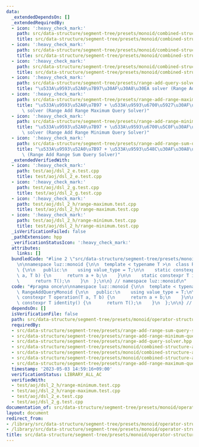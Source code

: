 ```yaml
---
data:
  _extendedDependsOn: []
  _extendedRequiredBy:
  - icon: ':heavy_check_mark:'
    path: src/data-structure/segment-tree/presets/monoid/combined-structure-add-maximum.hpp
    title: src/data-structure/segment-tree/presets/monoid/combined-structure-add-maximum.hpp
  - icon: ':heavy_check_mark:'
    path: src/data-structure/segment-tree/presets/monoid/combined-structure-add-minimum.hpp
    title: src/data-structure/segment-tree/presets/monoid/combined-structure-add-minimum.hpp
  - icon: ':heavy_check_mark:'
    path: src/data-structure/segment-tree/presets/monoid/combined-structure-add-sum.hpp
    title: src/data-structure/segment-tree/presets/monoid/combined-structure-add-sum.hpp
  - icon: ':heavy_check_mark:'
    path: src/data-structure/segment-tree/presets/range-add-query-solver.hpp
    title: "\u533A\u9593\u52A0\u7B97\u30AF\u30A8\u30EA solver (Range Add Query Solver)"
  - icon: ':heavy_check_mark:'
    path: src/data-structure/segment-tree/presets/range-add-range-maximum-query-solver.hpp
    title: "\u533A\u9593\u52A0\u7B97 + \u533A\u9593\u6700\u5927\u30AF\u30A8\u30EA\
      \ solver (Range Add Range Maximum Query Solver)"
  - icon: ':heavy_check_mark:'
    path: src/data-structure/segment-tree/presets/range-add-range-minimum-query-solver.hpp
    title: "\u533A\u9593\u52A0\u7B97 + \u533A\u9593\u6700\u5C0F\u30AF\u30A8\u30EA\
      \ solver (Range Add Range Minimum Query Solver)"
  - icon: ':heavy_check_mark:'
    path: src/data-structure/segment-tree/presets/range-add-range-sum-query-solver.hpp
    title: "\u533A\u9593\u52A0\u7B97 + \u533A\u9593\u548C\u30AF\u30A8\u30EA solver\
      \ (Range Add Range Sum Query Solver)"
  _extendedVerifiedWith:
  - icon: ':heavy_check_mark:'
    path: test/aoj/dsl_2_e.test.cpp
    title: test/aoj/dsl_2_e.test.cpp
  - icon: ':heavy_check_mark:'
    path: test/aoj/dsl_2_g.test.cpp
    title: test/aoj/dsl_2_g.test.cpp
  - icon: ':heavy_check_mark:'
    path: test/aoj/dsl_2_h/range-maximum.test.cpp
    title: test/aoj/dsl_2_h/range-maximum.test.cpp
  - icon: ':heavy_check_mark:'
    path: test/aoj/dsl_2_h/range-minimum.test.cpp
    title: test/aoj/dsl_2_h/range-minimum.test.cpp
  _isVerificationFailed: false
  _pathExtension: hpp
  _verificationStatusIcon: ':heavy_check_mark:'
  attributes:
    links: []
  bundledCode: "#line 2 \"src/data-structure/segment-tree/presets/monoid/operator-structure-add.hpp\"\
    \n\nnamespace luz::monoid {\n\n  template < typename T >\n  class RangeAddQueryMonoid\
    \ {\n\n   public:\n    using value_type = T;\n\n    static constexpr T operation(T\
    \ a, T b) {\n      return a + b;\n    }\n\n    static constexpr T identity() {\n\
    \      return T();\n    }\n  };\n\n} // namespace luz::monoid\n"
  code: "#pragma once\n\nnamespace luz::monoid {\n\n  template < typename T >\n  class\
    \ RangeAddQueryMonoid {\n\n   public:\n    using value_type = T;\n\n    static\
    \ constexpr T operation(T a, T b) {\n      return a + b;\n    }\n\n    static\
    \ constexpr T identity() {\n      return T();\n    }\n  };\n\n} // namespace luz::monoid\n"
  dependsOn: []
  isVerificationFile: false
  path: src/data-structure/segment-tree/presets/monoid/operator-structure-add.hpp
  requiredBy:
  - src/data-structure/segment-tree/presets/range-add-range-sum-query-solver.hpp
  - src/data-structure/segment-tree/presets/range-add-range-minimum-query-solver.hpp
  - src/data-structure/segment-tree/presets/range-add-query-solver.hpp
  - src/data-structure/segment-tree/presets/monoid/combined-structure-add-minimum.hpp
  - src/data-structure/segment-tree/presets/monoid/combined-structure-add-sum.hpp
  - src/data-structure/segment-tree/presets/monoid/combined-structure-add-maximum.hpp
  - src/data-structure/segment-tree/presets/range-add-range-maximum-query-solver.hpp
  timestamp: '2023-05-03 14:59:16+09:00'
  verificationStatus: LIBRARY_ALL_AC
  verifiedWith:
  - test/aoj/dsl_2_h/range-minimum.test.cpp
  - test/aoj/dsl_2_h/range-maximum.test.cpp
  - test/aoj/dsl_2_e.test.cpp
  - test/aoj/dsl_2_g.test.cpp
documentation_of: src/data-structure/segment-tree/presets/monoid/operator-structure-add.hpp
layout: document
redirect_from:
- /library/src/data-structure/segment-tree/presets/monoid/operator-structure-add.hpp
- /library/src/data-structure/segment-tree/presets/monoid/operator-structure-add.hpp.html
title: src/data-structure/segment-tree/presets/monoid/operator-structure-add.hpp
---
```

